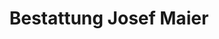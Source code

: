 ---
title: "Bestattung Josef Maier"
url: /oberviechtach/bestattung-josef-maier/
shop: Bestattungen
---